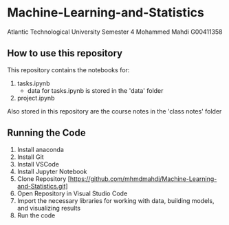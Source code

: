 # Machine-Learning-and-Statistics
Atlantic Technological University Semester 4
Mohammed Mahdi
G00411358

## How to use this repository
This repository contains the notebooks for:
1. tasks.ipynb
    - data for tasks.ipynb is stored in the 'data' folder
2. project.ipynb

Also stored in this repository are the course notes in the 'class notes' folder

## Running the Code
1. Install anaconda
2. Install Git
3. Install VSCode
4. Install Jupyter Notebook
5. Clone Repository [https://github.com/mhmdmahdi/Machine-Learning-and-Statistics.git]
6. Open Repository in Visual Studio Code
7. Import the necessary libraries for working with data, building models, and visualizing results
8. Run the code